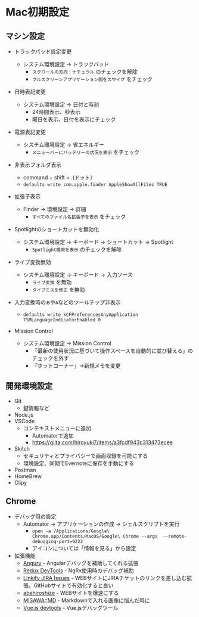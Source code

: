 # Mac初期設定  

## マシン設定  

* トラックパッド設定変更
  * システム環境設定 -> トラックパッド
    * `スクロールの方向：ナチュラル` のチェックを解除
    * `フルスクリーンアプリケーション間をスワイプ` をチェック
* 日時表記変更  
  * システム環境設定 -> 日付と時刻
    * 24時間表示、秒表示
    * 曜日を表示、日付を表示にチェック
* 電源表記変更  
  * システム環境設定 -> 省エネルギー
    * `メニューバーにバッテリーの状況を表示` をチェック
* 非表示フォルダ表示  
  * command + shift + .(ドット）
  * `defaults write com.apple.finder AppleShowAllFiles TRUE`
* 拡張子表示
  * Finder -> 環境設定 -> 詳細
    * `すべてのファイル名拡張子を表示` をチェック
* Spotlightのショートカットを無効化
  * システム環境設定 -> キーボード -> ショートカット -> Spotlight
    * `Spotlight検索を表示` のチェックを解除

* ライブ変換無効
  * システム環境設定 -> キーボード -> 入力ソース
    * `ライブ変換` を無効
    * `タイプミスを修正` を無効
* 入力変換時の`あ`や`A`などのツールチップ非表示
  * `defaults write kCFPreferencesAnyApplication TSMLanguageIndicatorEnabled 0` 
* Mission Control
  * システム環境設定 -> Mission Control
    * 「最新の使用状況に基づいて操作スペースを自動的に並び替える」のチェックを外す
    * 「ホットコーナー」->新規メモを変更

## 開発環境設定  

* Git  
  * 鍵情報など
* Node.js  
* VSCode
  * コンテキストメニューに追加
    * Automatorで追加
    * https://qiita.com/hiroyuki7/items/a3fcdf943c313473ecee
* Skitch
  * セキュリティとプライバシーで画面収録を可能にする
  * 環境設定、同期でEvernoteに保存を手動にする
* Postman
* HomeBrew
* Clipy

## Chrome

* デバッグ用の設定
  * Automator -> アプリケーションの作成 -> シェルスクリプトを実行
    * `open -a /Applications/Google\ Chrome.app/Contents/MacOS/Google\ Chrome --args  --remote-debugging-port=9222`
    * アイコンについては「情報を見る」から設定
* 拡張機能
  * [Angury](https://chrome.google.com/webstore/detail/augury/elgalmkoelokbchhkhacckoklkejnhcd) - Angularデバッグを補助してくれる拡張
  * [Redux DevTools](https://chrome.google.com/webstore/detail/redux-devtools/lmhkpmbekcpmknklioeibfkpmmfibljd?hl=ja) - NgRx使用時のデバッグ補助
  * [Linkify JIRA Issues](https://chrome.google.com/webstore/detail/linkify-jira-issues/ekbbnaokafbanjgmcbllligemhiclbcb) - WEBサイトにJIRAチケットのリンクを差し込む拡張。GitHubサイトで有効化すると良い
  * [abehiroshize](https://chrome.google.com/webstore/detail/abehiroshize/okffapkklocfabdipcgpaiibomcjdopp) - WEBサイトを爆速にする
  * [MISAWA::MD](https://chrome.google.com/webstore/detail/misawamd/legplkhbgdelfceignhcchogkmoflagl?hl=ja) - Markdownで入れる画像に悩んだ時に
  * [Vue.js devtools](https://chrome.google.com/webstore/detail/vuejs-devtools/nhdogjmejiglipccpnnnanhbledajbpd) - Vue.jsデバッグツール



